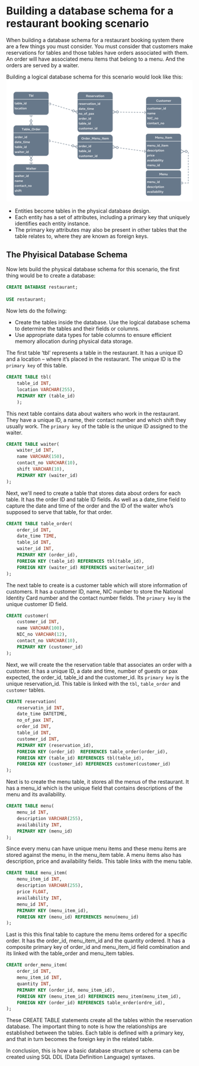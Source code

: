 # Building a database schema for a restaurant booking scenario

When building a database schema for a restaurant booking system there are a few things you must consider. You must consider that customers make reservations for tables and those tables have orders associated with them. An order will have associated menu items that belong to a menu. And the orders are served by a waiter.

Building a logical database schema for this scenario would look like this:
![er-model](images/img1.png)

- Entities become tables in the physical database design.
- Each entity has a set of attributes, including a primary key that uniquely identifies each entity instance.
- The primary key attributes may also be present in other tables that the table relates to, where they are known as foreign keys.

## The Phyisical Database Schema

Now lets build the physical database schema for this scenario, the first thing would be to create a database:

```sql
CREATE DATABASE restaurant;

USE restaurant;
```

Now lets do the follwing:

- Create the tables inside the database. Use the logical database schema to determine the tables and their fields or columns.
- Use appropriate data types for table columns to ensure efficient memory allocation during physical data storage.

The first table ‘tbl’ represents a table in the restaurant. It has a unique ID and a location – where it’s placed in the restaurant. The unique ID is the `primary key` of this table.

```sql
CREATE TABLE tbl(
    table_id INT,
    location VARCHAR(255),
    PRIMARY KEY (table_id)
    );
```

This next table contains data about waiters who work in the restaurant. They have a unique ID, a name, their contact number and which shift they usually work. The `primary key` of the table is the unique ID assigned to the waiter.

```sql
CREATE TABLE waiter(
    waiter_id INT,
    name VARCHAR(150),
    contact_no VARCHAR(10),
    shift VARCHAR(10),
    PRIMARY KEY (waiter_id)
);
```

Next, we'll need to create a table that stores data about orders for each table. It has the order ID and table ID fields. As well as a date_time field to capture the date and time of the order and the ID of the waiter who’s supposed to serve that table, for that order.

```sql
CREATE TABLE table_order(
    order_id INT,
    date_time TIME,
    table_id INT,
    waiter_id INT,
    PRIMARY KEY (order_id),
    FOREIGN KEY (table_id) REFERENCES tbl(table_id),
    FOREIGN KEY (waiter_id) REFERENCES waiter(waiter_id)
);

```

The next table to create is a customer table which will store information of customers. It has a customer ID, name, NIC number to store the National Identity Card number and the contact number fields. The `primary key` is the unique customer ID field.

```sql
CREATE customer(
    customer_id INT,
    name VARCHAR(100),
    NIC_no VARCHAR(12),
    contact_no VARCHAR(10),
    PRIMARY KEY (customer_id)
);

```

Next, we will create the the reservation table that associates an order with a customer. It has a unique ID, a date and time, number of guests or pax expected, the order_id, table_id and the customer_id. Its `primary key` is the unique reservation_id. This table is linked with the `tbl`, `table_order` and `customer` tables.

```sql
CREATE reservation(
    reservatin_id INT,
    date_time DATETIME,
    no_of_pax INT,
    order_id INT,
    table_id INT,
    customer_id INT,
    PRIMARY KEY (reservation_id),
    FOREIGN KEY (order_id)  REFERENCES table_order(order_id),
    FOREIGN KEY (table_id) REFERENCES tbl(table_id),
    FOREIGN KEY (customer_id) REFERENCES customer(customer_id)
);
```

Next is to create the menu table, it stores all the menus of the restaurant. It has a menu_id which is the unique field that contains descriptions of the menu and its availability.

```sql
CREATE TABLE menu(
    menu_id INT,
    description VARCHAR(255),
    availability INT,
    PRIMARY KEY (menu_id)
);
```

Since every menu can have unique menu items and these menu items are stored against the menu, in the menu_item table. A menu items also has description, price and availability fields. This table links with the menu table.

```sql
CREATE TABLE menu_item(
    menu_item_id INT,
    description VARCHAR(255),
    price FLOAT,
    availability INT,
    menu_id INT,
    PRIMARY KEY (menu_item_id),
    FOREIGN KEY (menu_id) REFERENCES menu(menu_id)
);

```

Last is this this final table to capture the menu items ordered for a specific order. It has the order_id, menu_item_id and the quantity ordered. It has a composite primary key of order_id and menu_item_id field combination and its linked with the table_order and menu_item tables.

```sql
CREATE order_menu_item(
    order_id INT,
    menu_item_id INT,
    quantity INT,
    PRIMARY KEY (order_id, menu_item_id),
    FOREIGN KEY (menu_item_id) REFERENCES menu_item(menu_item_id),
    FOREIGN KEY (order_id) REFERENCES table_order(ordre_id),
);

```

These CREATE TABLE statements create all the tables within the reservation database. The important thing to note is how the relationships are established between the tables. Each table is defined with a primary key, and that in turn becomes the foreign key in the related table.

In conclusion, this is how a basic database structure or schema can be created using SQL DDL (Data Definition Language) syntaxes.
